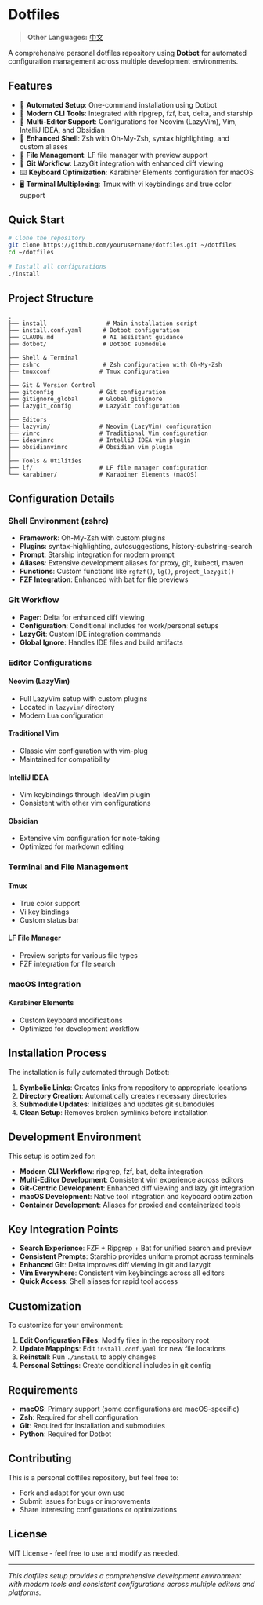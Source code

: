 # Dotfiles

> **Other Languages:** [中文](README.zh-CN.md)

A comprehensive personal dotfiles repository using **Dotbot** for automated configuration management across multiple development environments.

## Features

- 🚀 **Automated Setup**: One-command installation using Dotbot
- 🔧 **Modern CLI Tools**: Integrated with ripgrep, fzf, bat, delta, and starship
- 🎨 **Multi-Editor Support**: Configurations for Neovim (LazyVim), Vim, IntelliJ IDEA, and Obsidian
- 🐚 **Enhanced Shell**: Zsh with Oh-My-Zsh, syntax highlighting, and custom aliases
- 📁 **File Management**: LF file manager with preview support
- 🔀 **Git Workflow**: LazyGit integration with enhanced diff viewing
- ⌨️ **Keyboard Optimization**: Karabiner Elements configuration for macOS
- 🖥️ **Terminal Multiplexing**: Tmux with vi keybindings and true color support

## Quick Start

```bash
# Clone the repository
git clone https://github.com/yourusername/dotfiles.git ~/dotfiles
cd ~/dotfiles

# Install all configurations
./install
```

## Project Structure

```
.
├── install                 # Main installation script
├── install.conf.yaml      # Dotbot configuration
├── CLAUDE.md              # AI assistant guidance
├── dotbot/                # Dotbot submodule
│
├── Shell & Terminal
├── zshrc                  # Zsh configuration with Oh-My-Zsh
├── tmuxconf              # Tmux configuration
│
├── Git & Version Control
├── gitconfig             # Git configuration
├── gitignore_global      # Global gitignore
├── lazygit_config        # LazyGit configuration
│
├── Editors
├── lazyvim/              # Neovim (LazyVim) configuration
├── vimrc                 # Traditional Vim configuration
├── ideavimrc             # IntelliJ IDEA vim plugin
├── obsidianvimrc         # Obsidian vim plugin
│
├── Tools & Utilities
├── lf/                   # LF file manager configuration
└── karabiner/            # Karabiner Elements (macOS)
```

## Configuration Details

### Shell Environment (zshrc)

- **Framework**: Oh-My-Zsh with custom plugins
- **Plugins**: syntax-highlighting, autosuggestions, history-substring-search
- **Prompt**: Starship integration for modern prompt
- **Aliases**: Extensive development aliases for proxy, git, kubectl, maven
- **Functions**: Custom functions like `rgfzf()`, `lg()`, `project_lazygit()`
- **FZF Integration**: Enhanced with bat for file previews

### Git Workflow

- **Pager**: Delta for enhanced diff viewing
- **Configuration**: Conditional includes for work/personal setups
- **LazyGit**: Custom IDE integration commands
- **Global Ignore**: Handles IDE files and build artifacts

### Editor Configurations

#### Neovim (LazyVim)
- Full LazyVim setup with custom plugins
- Located in `lazyvim/` directory
- Modern Lua configuration

#### Traditional Vim
- Classic vim configuration with vim-plug
- Maintained for compatibility

#### IntelliJ IDEA
- Vim keybindings through IdeaVim plugin
- Consistent with other vim configurations

#### Obsidian
- Extensive vim configuration for note-taking
- Optimized for markdown editing

### Terminal and File Management

#### Tmux
- True color support
- Vi key bindings
- Custom status bar

#### LF File Manager
- Preview scripts for various file types
- FZF integration for file search

### macOS Integration

#### Karabiner Elements
- Custom keyboard modifications
- Optimized for development workflow

## Installation Process

The installation is fully automated through Dotbot:

1. **Symbolic Links**: Creates links from repository to appropriate locations
2. **Directory Creation**: Automatically creates necessary directories
3. **Submodule Updates**: Initializes and updates git submodules
4. **Clean Setup**: Removes broken symlinks before installation

## Development Environment

This setup is optimized for:

- **Modern CLI Workflow**: ripgrep, fzf, bat, delta integration
- **Multi-Editor Development**: Consistent vim experience across editors
- **Git-Centric Development**: Enhanced diff viewing and lazy git integration
- **macOS Development**: Native tool integration and keyboard optimization
- **Container Development**: Aliases for proxied and containerized tools

## Key Integration Points

- **Search Experience**: FZF + Ripgrep + Bat for unified search and preview
- **Consistent Prompts**: Starship provides uniform prompt across terminals
- **Enhanced Git**: Delta improves diff viewing in git and lazygit
- **Vim Everywhere**: Consistent vim keybindings across all editors
- **Quick Access**: Shell aliases for rapid tool access

## Customization

To customize for your environment:

1. **Edit Configuration Files**: Modify files in the repository root
2. **Update Mappings**: Edit `install.conf.yaml` for new file locations
3. **Reinstall**: Run `./install` to apply changes
4. **Personal Settings**: Create conditional includes in git config

## Requirements

- **macOS**: Primary support (some configurations are macOS-specific)
- **Zsh**: Required for shell configuration
- **Git**: Required for installation and submodules
- **Python**: Required for Dotbot

## Contributing

This is a personal dotfiles repository, but feel free to:

- Fork and adapt for your own use
- Submit issues for bugs or improvements
- Share interesting configurations or optimizations

## License

MIT License - feel free to use and modify as needed.

---

*This dotfiles setup provides a comprehensive development environment with modern tools and consistent configurations across multiple editors and platforms.*